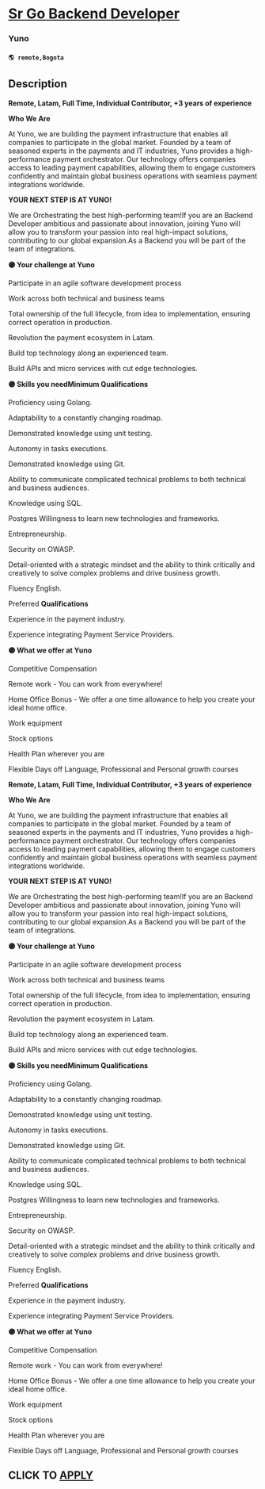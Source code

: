 # [Sr Go Backend Developer](https://www.remotewlb.com/apply/sr-go-backend-developer)  
### Yuno  
#### `🌎 remote,Bogota`  

## Description

 **Remote, Latam, Full Time, Individual Contributor, +3 years of experience**

  

  

 **Who We Are**

  

At Yuno, we are building the payment infrastructure that enables all companies to participate in the global market. Founded by a team of seasoned experts in the payments and IT industries, Yuno provides a high-performance payment orchestrator. Our technology offers companies access to leading payment capabilities, allowing them to engage customers confidently and maintain global business operations with seamless payment integrations worldwide.

  

 **YOUR NEXT STEP IS AT YUNO!**

  

We are Orchestrating the best high-performing team!If you are an Backend Developer ambitious and passionate about innovation, joining Yuno will allow you to transform your passion into real high-impact solutions, contributing to our global expansion.As a Backend you will be part of the team of integrations.

  

 **🟣 Your challenge at Yuno**

Participate in an agile software development process

Work across both technical and business teams

Total ownership of the full lifecycle, from idea to implementation, ensuring correct operation in production.

Revolution the payment ecosystem in Latam.

Build top technology along an experienced team.

Build APIs and micro services with cut edge technologies.

  

  

 **🟣 Skills you needMinimum Qualifications**

Proficiency using Golang.

Adaptability to a constantly changing roadmap.

Demonstrated knowledge using unit testing.

Autonomy in tasks executions.

Demonstrated knowledge using Git.

Ability to communicate complicated technical problems to both technical and business audiences.

Knowledge using SQL.

Postgres Willingness to learn new technologies and frameworks.

Entrepreneurship.

Security on OWASP.

Detail-oriented with a strategic mindset and the ability to think critically and creatively to solve complex problems and drive business growth.

Fluency English.

  

Preferred **Qualifications**

Experience in the payment industry.

Experience integrating Payment Service Providers.

  

  

**🟣 What we offer at Yuno**

Competitive Compensation

Remote work - You can work from everywhere!

Home Office Bonus - We offer a one time allowance to help you create your ideal home office.

Work equipment

Stock options

Health Plan wherever you are

Flexible Days off Language, Professional and Personal growth courses

  

 **Remote, Latam, Full Time, Individual Contributor, +3 years of experience**

  

  

 **Who We Are**

  

At Yuno, we are building the payment infrastructure that enables all companies to participate in the global market. Founded by a team of seasoned experts in the payments and IT industries, Yuno provides a high-performance payment orchestrator. Our technology offers companies access to leading payment capabilities, allowing them to engage customers confidently and maintain global business operations with seamless payment integrations worldwide.

  

 **YOUR NEXT STEP IS AT YUNO!**

  

We are Orchestrating the best high-performing team!If you are an Backend Developer ambitious and passionate about innovation, joining Yuno will allow you to transform your passion into real high-impact solutions, contributing to our global expansion.As a Backend you will be part of the team of integrations.

  

 **🟣 Your challenge at Yuno**

Participate in an agile software development process

Work across both technical and business teams

Total ownership of the full lifecycle, from idea to implementation, ensuring correct operation in production.

Revolution the payment ecosystem in Latam.

Build top technology along an experienced team.

Build APIs and micro services with cut edge technologies.

  

  

 **🟣 Skills you needMinimum Qualifications**

Proficiency using Golang.

Adaptability to a constantly changing roadmap.

Demonstrated knowledge using unit testing.

Autonomy in tasks executions.

Demonstrated knowledge using Git.

Ability to communicate complicated technical problems to both technical and business audiences.

Knowledge using SQL.

Postgres Willingness to learn new technologies and frameworks.

Entrepreneurship.

Security on OWASP.

Detail-oriented with a strategic mindset and the ability to think critically and creatively to solve complex problems and drive business growth.

Fluency English.

  

Preferred **Qualifications**

Experience in the payment industry.

Experience integrating Payment Service Providers.

  

  

**🟣 What we offer at Yuno**

Competitive Compensation

Remote work - You can work from everywhere!

Home Office Bonus - We offer a one time allowance to help you create your ideal home office.

Work equipment

Stock options

Health Plan wherever you are

Flexible Days off Language, Professional and Personal growth courses

  

  
## CLICK TO [APPLY](https://www.remotewlb.com/apply/sr-go-backend-developer)

